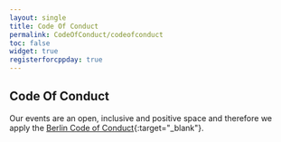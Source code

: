 ```yaml
---
layout: single
title: Code Of Conduct
permalink: CodeOfConduct/codeofconduct
toc: false
widget: true
registerforcppday: true
---
```


## Code Of Conduct

Our events are an open, inclusive and positive space and therefore we apply the [Berlin Code of Conduct](https://berlincodeofconduct.org/){:target="_blank"}.
